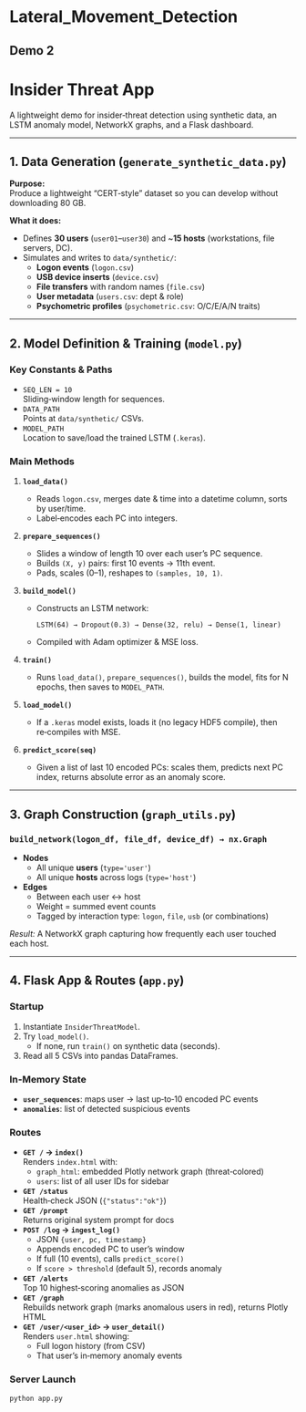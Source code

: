 # Lateral_Movement_Detection




## Demo 2

# Insider Threat App

A lightweight demo for insider‑threat detection using synthetic data, an LSTM anomaly model, NetworkX graphs, and a Flask dashboard.



---

## 1. Data Generation (`generate_synthetic_data.py`)

**Purpose:**  
Produce a lightweight “CERT‑style” dataset so you can develop without downloading 80 GB.

**What it does:**

- Defines **30 users** (`user01`–`user30`) and ~**15 hosts** (workstations, file servers, DC).
- Simulates and writes to `data/synthetic/`:
  - **Logon events** (`logon.csv`)
  - **USB device inserts** (`device.csv`)
  - **File transfers** with random names (`file.csv`)
  - **User metadata** (`users.csv`: dept & role)
  - **Psychometric profiles** (`psychometric.csv`: O/C/E/A/N traits)

---

## 2. Model Definition & Training (`model.py`)

### Key Constants & Paths

- `SEQ_LEN = 10`  
  Sliding‑window length for sequences.  
- `DATA_PATH`  
  Points at `data/synthetic/` CSVs.  
- `MODEL_PATH`  
  Location to save/load the trained LSTM (`.keras`).

### Main Methods

1. **`load_data()`**  
   - Reads `logon.csv`, merges date & time into a datetime column, sorts by user/time.  
   - Label‑encodes each PC into integers.

2. **`prepare_sequences()`**  
   - Slides a window of length 10 over each user’s PC sequence.  
   - Builds `(X, y)` pairs: first 10 events → 11th event.  
   - Pads, scales (0–1), reshapes to `(samples, 10, 1)`.

3. **`build_model()`**  
   - Constructs an LSTM network:  
     ```text
     LSTM(64) → Dropout(0.3) → Dense(32, relu) → Dense(1, linear)
     ```  
   - Compiled with Adam optimizer & MSE loss.

4. **`train()`**  
   - Runs `load_data()`, `prepare_sequences()`, builds the model, fits for N epochs, then saves to `MODEL_PATH`.

5. **`load_model()`**  
   - If a `.keras` model exists, loads it (no legacy HDF5 compile), then re‑compiles with MSE.

6. **`predict_score(seq)`**  
   - Given a list of last 10 encoded PCs: scales them, predicts next PC index, returns absolute error as an anomaly score.

---

## 3. Graph Construction (`graph_utils.py`)

### `build_network(logon_df, file_df, device_df) → nx.Graph`

- **Nodes**  
  - All unique **users** (`type='user'`)  
  - All unique **hosts** across logs (`type='host'`)
- **Edges**  
  - Between each user ↔ host  
  - Weight = summed event counts  
  - Tagged by interaction type: `logon`, `file`, `usb` (or combinations)

_Result:_ A NetworkX graph capturing how frequently each user touched each host.

---

## 4. Flask App & Routes (`app.py`)

### Startup

1. Instantiate `InsiderThreatModel`.
2. Try `load_model()`.  
   - If none, run `train()` on synthetic data (seconds).
3. Read all 5 CSVs into pandas DataFrames.

### In‑Memory State

- **`user_sequences`**: maps user → last up‑to‑10 encoded PC events  
- **`anomalies`**: list of detected suspicious events

### Routes

- **`GET /` → `index()`**  
  Renders `index.html` with:
  - `graph_html`: embedded Plotly network graph (threat‑colored)
  - `users`: list of all user IDs for sidebar
- **`GET /status`**  
  Health‑check JSON (`{"status":"ok"}`)
- **`GET /prompt`**  
  Returns original system prompt for docs
- **`POST /log` → `ingest_log()`**  
  - JSON `{user, pc, timestamp}`  
  - Appends encoded PC to user’s window  
  - If full (10 events), calls `predict_score()`  
  - If `score > threshold` (default 5), records anomaly
- **`GET /alerts`**  
  Top 10 highest‑scoring anomalies as JSON
- **`GET /graph`**  
  Rebuilds network graph (marks anomalous users in red), returns Plotly HTML
- **`GET /user/<user_id>` → `user_detail()`**  
  Renders `user.html` showing:
  - Full logon history (from CSV)  
  - That user’s in‑memory anomaly events

### Server Launch

```bash
python app.py
